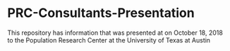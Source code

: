# PRC-Consultants-Presentation
This repository has information that was presented at on October 18, 2018 to the Population Research Center at the University of Texas at Austin


